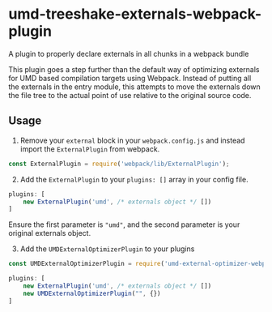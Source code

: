 # umd-treeshake-externals-webpack-plugin
A plugin to properly declare externals in all chunks in a webpack bundle

This plugin goes a step further than the default way of optimizing externals for UMD based compilation targets using Webpack. Instead of putting all the externals in the entry module, this attempts to move the externals down the file tree to the actual point of use relative to the original source code.

## Usage

1. Remove your `external` block in your `webpack.config.js` and instead import the `ExternalPlugin` from webpack.

```js
const ExternalPlugin = require('webpack/lib/ExternalPlugin');
```

2. Add the `ExternalPlugin` to your `plugins: []` array in your config file.

```js
plugins: [
    new ExternalPlugin('umd', /* externals object */ [])
]
```
Ensure the first parameter is `"umd"`, and the second parameter is your original externals object.

3. Add the `UMDExternalOptimizerPlugin` to your plugins

```js
const UMDExternalOptimizerPlugin = require('umd-external-optimizer-webpack-plugin');

plugins: [
    new ExternalPlugin('umd', /* externals object */ [])
    new UMDExternalOptimizerPlugin("", {})
]
```